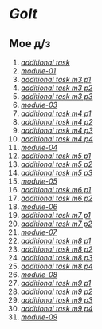 # *GoIt*

## Мое д/з

1. *[additional task](https://yanaegorova.github.io/GoIt/html-css/additional%20task/index.html)*
2. *[module-01](https://yanaegorova.github.io/GoIt/html-css/module-01/index.html)*
3. *[additional task m3 p1](https://yanaegorova.github.io/GoIt/html-css/additional%20task%20m3%20p1/index.html)*
4. *[additional task m3 p2](https://yanaegorova.github.io/GoIt/html-css/additional%20task%20m3%20p2/index.html)*
5. *[additional task m3 p3](https://yanaegorova.github.io/GoIt/html-css/additional%20task%20m3%20p3/index.html)*
6. *[module-03](https://yanaegorova.github.io/GoIt/html-css/module-03/index.html)*
7. *[additional task m4 p1](https://yanaegorova.github.io/GoIt/html-css/additional%20task%20m4%20p1/index.html)*
8. *[additional task m4 p2](https://yanaegorova.github.io/GoIt/html-css/additional%20task%20m4%20p2/index.html)*
9. *[additional task m4 p3](https://yanaegorova.github.io/GoIt/html-css/additional%20task%20m4%20p3/index.html)*
10. *[additional task m4 p4](https://yanaegorova.github.io/GoIt/html-css/additional%20task%20m4%20p4/index.html)*
11. *[module-04](https://yanaegorova.github.io/GoIt/html-css/module-04/index.html)*
12. *[additional task m5 p1](https://yanaegorova.github.io/GoIt/html-css/additional%20task%20m5%20p1/index.html)*
13. *[additional task m5 p2](https://yanaegorova.github.io/GoIt/html-css/additional%20task%20m5%20p2/index.html)*
14. *[additional task m5 p3](https://yanaegorova.github.io/GoIt/html-css/additional%20task%20m5%20p3/index.html)*
15. *[module-05](https://yanaegorova.github.io/GoIt/html-css/module-05/index.html)*
16. *[additional task m6 p1](https://yanaegorova.github.io/GoIt/html-css/additional%20task%20m6%20p1/index.html)*
17. *[additional task m6 p2](https://yanaegorova.github.io/GoIt/html-css/additional%20task%20m6%20p2/index.html)*
18. *[module-06](https://yanaegorova.github.io/GoIt/html-css/module-06/index.html)*
19. *[additional task m7 p1](https://yanaegorova.github.io/GoIt/html-css/additional%20task%20m7%20p1/index.html)*
20. *[additional task m7 p2](https://yanaegorova.github.io/GoIt/html-css/additional%20task%20m7%20p2/index.html)*
21. *[module-07](https://yanaegorova.github.io/GoIt/html-css/module-07/index.html)*
22. *[additional task m8 p1](https://yanaegorova.github.io/GoIt/html-css/additional%20task%20m8%20p1/index.html)*
23. *[additional task m8 p2](https://yanaegorova.github.io/GoIt/html-css/additional%20task%20m8%20p2/index.html)*
24. *[additional task m8 p3](https://yanaegorova.github.io/GoIt/html-css/additional%20task%20m8%20p3/index.html)*
25. *[additional task m8 p4](https://yanaegorova.github.io/GoIt/html-css/additionaltaskm8p4/index.html)*
26. *[module-08](https://yanaegorova.github.io/GoIt/html-css/module-08/index.html)*
27. *[additional task m9 p1](https://yanaegorova.github.io/GoIt/html-css/additional-task-m9-p1/index.html)*
28. *[additional task m9 p2](https://yanaegorova.github.io/GoIt/html-css/additional-task-m9-p2/index.html)*
29. *[additional task m9 p3](https://yanaegorova.github.io/GoIt/html-css/additional-task-m9-p3/index.html)*
30. *[additional task m9 p4](https://yanaegorova.github.io/GoIt/html-css/additional-task-m9-p4/index.html)*
31. *[module-09](https://yanaegorova.github.io/GoIt/html-css/module-09/index.html)*



